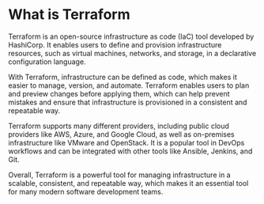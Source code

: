 # What is Terraform

Terraform is an open-source infrastructure as code (IaC) tool developed by HashiCorp. It enables users to define and provision infrastructure resources, such as virtual machines, networks, and storage, in a declarative configuration language.

With Terraform, infrastructure can be defined as code, which makes it easier to manage, version, and automate. Terraform enables users to plan and preview changes before applying them, which can help prevent mistakes and ensure that infrastructure is provisioned in a consistent and repeatable way.

Terraform supports many different providers, including public cloud providers like AWS, Azure, and Google Cloud, as well as on-premises infrastructure like VMware and OpenStack. It is a popular tool in DevOps workflows and can be integrated with other tools like Ansible, Jenkins, and Git.

Overall, Terraform is a powerful tool for managing infrastructure in a scalable, consistent, and repeatable way, which makes it an essential tool for many modern software development teams.
